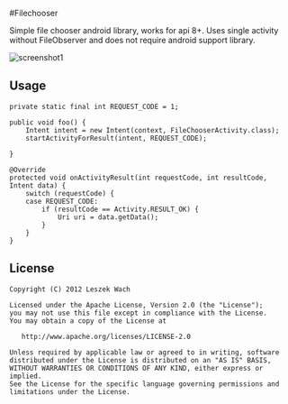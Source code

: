 #Filechooser

Simple file chooser android library, works for api 8+. 
Uses single activity without FileObserver and does not require android support library.

![screenshot1](https://raw.github.com/lecho/filechooser/master/screen_1.png)

## Usage
    private static final int REQUEST_CODE = 1;

    public void foo() {
        Intent intent = new Intent(context, FileChooserActivity.class);
        startActivityForResult(intent, REQUEST_CODE);

    }

    @Override
    protected void onActivityResult(int requestCode, int resultCode, Intent data) {
        switch (requestCode) {
        case REQUEST_CODE:	
            if (resultCode == Activity.RESULT_OK) {	
                Uri uri = data.getData();
            }
        }
    }

## License

    Copyright (C) 2012 Leszek Wach

    Licensed under the Apache License, Version 2.0 (the "License");
    you may not use this file except in compliance with the License.
    You may obtain a copy of the License at

       http://www.apache.org/licenses/LICENSE-2.0

    Unless required by applicable law or agreed to in writing, software
    distributed under the License is distributed on an "AS IS" BASIS,
    WITHOUT WARRANTIES OR CONDITIONS OF ANY KIND, either express or implied.
    See the License for the specific language governing permissions and
    limitations under the License.
